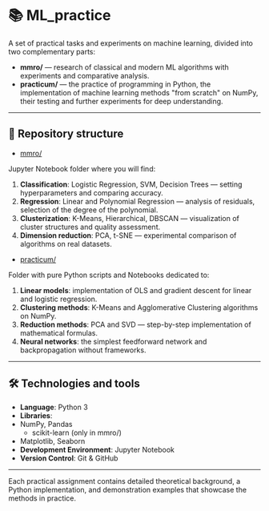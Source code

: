 # 📚 ML_practice

A set of practical tasks and experiments on machine learning, divided into two complementary parts:

- **mmro/** — research of classical and modern ML algorithms with experiments and comparative analysis.  
- **practicum/** — the practice of programming in Python, the implementation of machine learning methods "from scratch" on NumPy, their testing and further experiments for deep understanding.

---

## 📂 Repository structure

- [mmro/](mmro/)

Jupyter Notebook folder where you will find:
  1. **Classification**: Logistic Regression, SVM, Decision Trees — setting hyperparameters and comparing accuracy.  
  2. **Regression**: Linear and Polynomial Regression — analysis of residuals, selection of the degree of the polynomial.  
  3. **Clusterization**: K-Means, Hierarchical, DBSCAN — visualization of cluster structures and quality assessment.  
  4. **Dimension reduction**: PCA, t-SNE — experimental comparison of algorithms on real datasets.  

- [practicum/](practicum/)

Folder with pure Python scripts and Notebooks dedicated to:
  1. **Linear models**: implementation of OLS and gradient descent for linear and logistic regression.  
  2. **Clustering methods**: K-Means and Agglomerative Clustering algorithms on NumPy.  
  3. **Reduction methods**: PCA and SVD — step-by-step implementation of mathematical formulas.  
  4. **Neural networks**: the simplest feedforward network and backpropagation without frameworks.  

---

## 🛠️ Technologies and tools

- **Language**: Python 3  
- **Libraries**:
- NumPy, Pandas  
  - scikit-learn (only in mmro/)
- Matplotlib, Seaborn  
- **Development Environment**: Jupyter Notebook  
- **Version Control**: Git & GitHub

---

Each practical assignment contains detailed theoretical background, a Python implementation, and demonstration examples that showcase the methods in practice.
